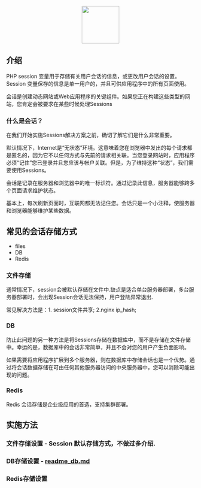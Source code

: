 <p align="center"><img width="100" src="http://php.net/images/logos/php-logo.svg"></p>

## 介绍

<p>PHP session 变量用于存储有关用户会话的信息，或更改用户会话的设置。Session 变量保存的信息是单一用户的，并且可供应用程序中的所有页面使用。</p>

<p>会话是创建动态网站或Web应用程序的关键组件。如果您正在构建这些类型的网站，您肯定会被要求在某些时候处理Sessions</p>

### 什么是会话？

<p>在我们开始实施Sessions解决方案之前，确切了解它们是什么非常重要。</p>

<p>默认情况下，Internet是“无状态”环境。这意味着您在浏览器中发出的每个请求都是匿名的，因为它不以任何方式与先前的请求相关联。当您登录网站时，应用程序必须“记住”您已登录并且您应该与帐户关联。但是，为了维持这种“状态”，我们需要使用Sessions。</p>

<p>会话是记录在服务器和浏览器中的唯一标识符。通过记录此信息，服务器能够跨多个页面请求维护状态。</p>

<p>基本上，每次刷新页面时，互联网都无法记住您。会话只是一个小注释，使服务器和浏览器能够维护某些数据。</p>

## 常见的会话存储方式

- files
- DB
- Redis

### 文件存储

<p>通常情况下，session会被默认存储在文件中.缺点是适合单台服务器部署，多台服务器部署时，会出现Session会话无法保持，用户登陆异常退出.</p>

<p>常见解决方法是：1. session文件共享; 2.nginx ip_hash;</p>

### DB

<p>防止此问题的另一种方法是将Sessions存储在数据库中，而不是存储在文件存储中。幸运的是，数据库中的会话非常简单，并且不会对您的用户产生负面影响。</p>

<p>如果需要将应用程序扩展到多个服务器，则在数据库中存储会话也是一个优势。通过将会话数据存储在可由任何其他服务器访问的中央服务器中，您可以消除可能出现的问题。</p>

### Redis

<p>Redis 会话存储是企业级应用的首选，支持集群部署。</p>

## 实施方法

### 文件存储设置 - Session 默认存储方式，不做过多介绍.

### DB存储设置 - [readme_db.md](https://github.com/amoswdh/PHP-Help/blob/php-session/readme_db.md)

### Redis存储设置
